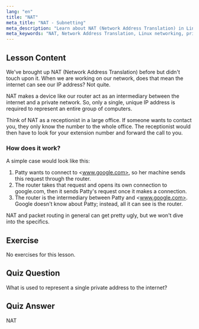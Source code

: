 ```yaml
---
lang: "en"
title: "NAT"
meta_title: "NAT - Subnetting"
meta_description: "Learn about NAT (Network Address Translation) in Linux, how it works, and its role in network security. Understand private vs. public IPs. Linux networking guide."
meta_keywords: "NAT, Network Address Translation, Linux networking, private IP, public IP, Linux tutorial, beginner guide"
---
```


## Lesson Content

We've brought up NAT (Network Address Translation) before but didn't touch upon it. When we are working on our network, does that mean the internet can see our IP address? Not quite.

NAT makes a device like our router act as an intermediary between the internet and a private network. So, only a single, unique IP address is required to represent an entire group of computers.

Think of NAT as a receptionist in a large office. If someone wants to contact you, they only know the number to the whole office. The receptionist would then have to look for your extension number and forward the call to you.

### How does it work?

A simple case would look like this:

1. Patty wants to connect to <www.google.com>, so her machine sends this request through the router.
2. The router takes that request and opens its own connection to google.com, then it sends Patty's request once it makes a connection.
3. The router is the intermediary between Patty and <www.google.com>. Google doesn't know about Patty; instead, all it can see is the router.

NAT and packet routing in general can get pretty ugly, but we won't dive into the specifics.

## Exercise

No exercises for this lesson.

## Quiz Question

What is used to represent a single private address to the internet?

## Quiz Answer

NAT
